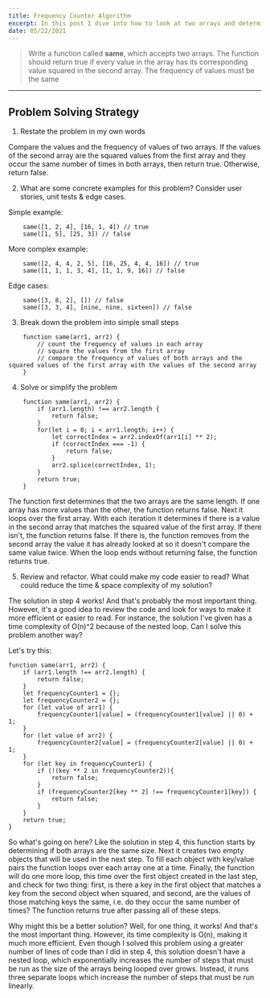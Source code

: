```yaml
---
title: Frequency Counter Algorithm
excerpt: In this post I dive into how to look at two arrays and determine if they have the same values and the same number of values, except in the values in the second array are squared.
date: 05/22/2021
---
```


> Write a function called **same**, which accepts two arrays. The function should return true if every value in the array has its corresponding value squared in the second array. The frequency of values must be the same

---

## Problem Solving Strategy

1. Restate the problem in my own words

Compare the values and the frequency of values of two arrays. If the values of the second array are the squared values from the first array and they occur the same number of times in both arrays, then return true. Otherwise, return false.

2. What are some concrete examples for this problem? Consider user stories, unit tests & edge cases.

Simple example:

```
    same([1, 2, 4], [16, 1, 4]) // true
    same([1, 5], [25, 3]) // false
```

More complex example:

```
    same([2, 4, 4, 2, 5], [16, 25, 4, 4, 16]) // true
    same([1, 1, 1, 3, 4], [1, 1, 9, 16]) // false
```

Edge cases:

```
    same([3, 8, 2], []) // false
    same([3, 3, 4], [nine, nine, sixteen]) // false
```

3. Break down the problem into simple small steps

```
    function same(arr1, arr2) {
        // count the frequency of values in each array
        // square the values from the first array
        // compare the frequency of values of both arrays and the squared values of the first array with the values of the second array
    }
```

4. Solve or simplify the problem

```
    function same(arr1, arr2) {
        if (arr1.length) !== arr2.length {
            return false;
        }
        for(let i = 0; i < arr1.length; i++) {
            let correctIndex = arr2.indexOf(arr1[i] ** 2);
            if (correctIndex === -1) {
                return false;
            }
            arr2.splice(correctIndex, 1);
        }
        return true;
    }
```

The function first determines that the two arrays are the same length. If one array has more values than the other, the function returns false. Next it loops over the first array. With each iteration it determines if there is a value in the second array that matches the squared value of the first array. If there isn't, the function returns false. If there is, the function removes from the second array the value it has already looked at so it doesn't compare the same value twice. When the loop ends without returning false, the function returns true.

5. Review and refactor. What could make my code easier to read? What could reduce the time & space complexity of my solution?

The solution in step 4 works! And that's probably the most important thing. However, it's a good idea to review the code and look for ways to make it more efficient or easier to read. For instance, the solution I've given has a time complexity of O(n)^2 because of the nested loop. Can I solve this problem another way?

Let's try this:

```
function same(arr1, arr2) {
    if (arr1.length !== arr2.length) {
        return false;
    }
    let frequencyCounter1 = {};
    let frequencyCounter2 = {};
    for (let value of arr1) {
        frequencyCounter1[value] = (frequencyCounter1[value] || 0) + 1;
    }
    for (let value of arr2) {
        frequencyCounter2[value] = (frequencyCounter2[value] || 0) + 1;
    }
    for (let key in frequencyCounter1) {
        if (!(key ** 2 in frequencyCounter2)){
            return false;
        }
        if (frequencyCounter2[key ** 2] !== frequencyCounter1[key]) {
            return false;
        }
    }
    return true;
}
```

So what's going on here? Like the solution in step 4, this function starts by determining if both arrays are the same size. Next it creates two empty objects that will be used in the next step. To fill each object with key/value pairs the function loops over each array one at a time. Finally, the function will do one more loop, this time over the first object created in the last step, and check for two thing: first, is there a key in the first object that matches a key from the second object when squared, and second, are the values of those matching keys the same, i.e. do they occur the same number of times? The function returns true after passing all of these steps.

Why might this be a better solution? Well, for one thing, it works! And that's the most important thing. However, its time complexity is O(n), making it much more efficient. Even though I solved this problem using a greater number of lines of code than I did in step 4, this solution doesn't have a nested loop, which exponentially increases the number of steps that must be run as the size of the arrays being looped over grows. Instead, it runs three separate loops which increase the number of steps that must be run linearly.
